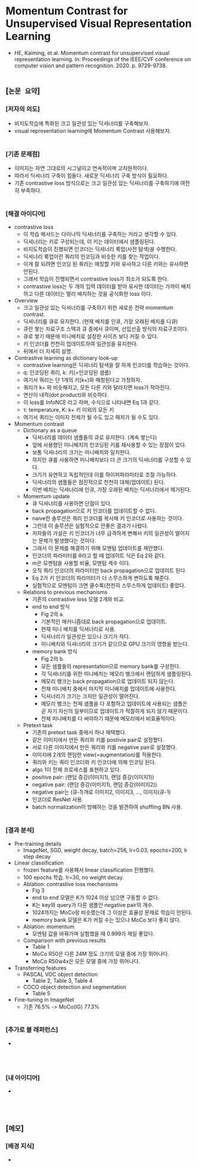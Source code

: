 # Momentum Contrast for Unsupervised Visual Representation Learning
* HE, Kaiming, et al. Momentum contrast for unsupervised visual representation learning. In: Proceedings of the IEEE/CVF conference on computer vision and pattern recognition. 2020. p. 9729-9738.
<br><br>

## [`논문 요약`]

### [저자의 의도]
* 비지도학습에 특화된 크고 일관성 있는 딕셔너리를 구축해보자.
* visual representation learning에 Momentum Contrast 사용해보자.
<br><br>

### [기존 문제점]
* 이미지는 자연 그대로의 시그널이고 연속적이며 고차원적이다.
* 따라서 딕셔너리 구축이 힘들다. 새로운 딕셔너리 구축 방식이 필요하다.
* 기존 contrastive loss 방식으로는 크고 일관성 있는 딕셔너리를 구축하기에 여전히 부족하다.
<br><br>

### [해결 아이디어]
* contrastive loss
    * 이 학습 메서드는 다이나믹 딕셔너리를 구축하는 거라고 생각할 수 있다.
    * 딕셔너리는 키로 구성되는데, 이 키는 데이터에서 샘플링된다.
    * 비지도학습이 진행되면 인코더는 딕셔너리 룩업(사전 탐색)을 수행한다.
    * 딕셔너리 룩업이란 쿼리의 인코딩과 비슷한 키를 찾는 작업이다.
    * 이게 잘 되려면 인코딩 된 쿼리는 매칭할 키와 유사하고 다른 키와는 유사하면 안된다.
    * 그래서 학습이 진행되면서 contrastive loss가 최소가 되도록 한다.
    * contrastive loss는 두 개의 입력 데이터를 받아 유사한 데이터는 가까이 배치하고 다른 데이터는 멀리 배치하는 것을 공식화한 loss 이다.
* Overview
    * 크고 일관성 있는 딕셔너리를 구축하기 위한 새로운 전략 momentum contrast.
    * 딕셔너리를 큐로 유지한다. (현재 배치를 인큐, 가장 오래된 배치를 디큐)
    * 큐란 쌓는 자료구조 스택과 큐 중에서 큐이며, 선입선출 방식의 자료구조이다.
    * 큐로 쌓기 때문에 미니배치로 설정한 사이즈 보다 커질 수 있다.
    * 키 인코더를 천천히 업데이트하여 일관성을 유지한다.
    * 뒤에서 더 자세히 설명.
* Contrastive learning as dictionary look-up
    * contrastive learning은 딕셔너리 탐색을 잘 하게 인코더를 학습하는 것이다.
    * q: 인코딩된 쿼리, k: 키(=인코딩된 샘플)
    * 여기서 쿼리는 단 1개의 키(k+)와 매칭된다고 가정하자.
    * 쿼리가 k+ 와 비슷해지고, 모든 다른 키와 달라지면 loss가 작아진다.
    * 연산이 내적(dot product)와 비슷하다.
    * 이 loss를 InfoNCE 라고 하며, 수식으로 나타내면 Eq 1과 같다.
    * τ: temperature, K: k+ 키 이외의 모든 키
    * 여기서 쿼리는 이미지 전체가 될 수도 있고 패치가 될 수도 있다.
* Momentum contrast
    * Dictionary as a queue
        * 딕셔너리를 데이터 샘플들의 큐로 유지한다. (계속 쌓는다)
        * 앞에 사용했던 미니배치의 인코딩된 키를 재사용할 수 있는 장점이 있다.
        * 보통 딕셔너리의 크기는 미니배치와 일치한다.
        * 하지만 큐를 사용하면 미니배치보다 더 큰 크기의 딕셔너리를 구성할 수 있다.
        * 크기가 유연하고 독립적인데 이를 하이퍼파라미터로 조절 가능하다.
        * 딕셔너리의 샘플들은 점진적으로 천천히 대체(업데이트) 된다.
        * 이번 배치는 딕셔너리에 인큐, 가장 오래된 배치는 딕셔너리에서 제거된다.
    * Momentum update
        * 큐 딕셔너리를 사용하면 단점이 있다.
        * back propagation으로 키 인코더를 업데이트할 수 없다.
        * naive한 솔루션은 쿼리 인코더를 복사해 키 인코더로 사용하는 것이다.
        * 그런데 이 솔루션은 실험적으로 안좋은 결과가 나왔다.
        * 저자들의 가설은 키 인코더가 너무 급격하게 변해서 키의 일관성이 떨어지는 문제가 발생했다는 것이다.
        * 그래서 이 문제를 해결하기 위해 모멘텀 업데이트를 제안했다.
        * 인코더의 파라미터를 θ라고 할 때 업데이트 식은 Eq 2와 같다.
        * m은 모멘텀을 사용할 비율, 모멘텀 계수 이다.
        * 오직 쿼리 인코더의 파라미터만 back propagation으로 업데이트 된다.
        * Eq 2가 키 인코더의 파라미터가 더 스무스하게 변하도록 해준다.
        * 실험적으로 모멘텀이 크면 클수록(천천히 스무스하게 업데이트) 좋았다.
    * Relations to previous mechanisms
        * 기존의 contrastive loss 모델 2개와 비교.
        * end to end 방식
            * Fig 2의 a.
            * 기본적인 매커니즘대로 back propagation으로 업데이트.
            * 현재 미니 배치를 딕셔너리로 사용.
            * 딕셔너리가 일관성은 있으나 크기가 작다.
            * 미니배치와 딕셔너리의 크기가 같으므로 GPU 크기의 영향을 받는다.
        * memory bank 방식
            * Fig 2의 b.
            * 모든 샘플들의 representation으로 memory bank를 구성한다.
            * 각 딕셔너리를 위한 미니배치는 메모리 뱅크에서 랜덤하게 샘플링된다.
            * 메모리 뱅크는 back propagation으로 업데이트 되지 않는다.
            * 전체 미니배치 중에서 마지막 미니배치를 업데이트에 사용한다.
            * 딕셔너리가 크기는 크지만 일관성이 떨어진다.
            * 메모리 뱅크는 전체 샘플을 다 포함하고 업데이트에 사용되는 샘플은 곧 자기 자신의 일부이므로 업데이트가 적절하게 되지 않기 때문이다.
            * 전체 미니배치를 다 써야하기 때문에 메모리에서 비효율적이다.
    * Pretext task
        * 기존의 pretext task 중에서 하나 채택했다.
        * 같은 이미지에서 만든 쿼리와 키를 postivie pair로 설정했다.
        * 서로 다른 이미지에서 만든 쿼리와 키를 negative pair로 설정했다.
        * 이미지에 2개의 랜덤한 view(=augmentation)를 적용한다.
        * 쿼리와 키는 쿼리 인코더와 키 인코더에 의해 인코딩 된다.
        * algo 1이 전체 프로세스를 표현하고 있다.
        * positive pair: (랜덤 증강(이미지1), 랜덤 증강(이미지1))
        * negative pair: (랜덤 증강(이미지1), 랜덤 증강(이미지2))
        * negative pair는 (큐-1)개로 이미지2, 이미지3, ..., 이미지(큐-1)
        * 인코더로 ResNet 사용.
        * batch normalization이 방해하는 것을 발견하여 shuffling BN 사용.
<br><br>

### [결과 분석]
* Pre-training details
    * ImageNet, SGD, weight decay, batch=256, lr=0.03, epochs=200, lr step decay
* Linear classification
    * frozen feature를 사용해서 linear classification 진행했다.
    * 100 epochs 학습. lr=30, no weight decay.
    * Ablation: contrastive loss mechanisms
        * Fig 3
        * end to end 모델은 K가 1024 이상 넘으면 구동할 수 없다.
        * K는 key와 query가 다른 샘플인 negative pair의 개수.
        * 1024까지는 MoCo랑 비슷했는데 그 이상은 효율성 문제로 학습이 안된다.
        * memory bank 모델은 K가 커질 수는 있으나 MoCo 보다 좋지 않다.
    * Ablation: momentum
        * 모멘텀 값을 바꿔가며 실험했을 때 0.999가 제일 좋았다.
    * Comparison with previous results
        * Table 1
        * MoCo R50은 다른 24M 정도 크기의 모델 중에 가장 뛰어나다.
        * MoCo R50w4x은 모든 모델 중에 가장 뛰어나다.
* Transferring features
    * PASCAL VOC object detection
        * Table 2, Table 3, Table 4
    * COCO object detection and segmentation
        * Table 5
* Fine-tuning in ImageNet
    * 기존 76.5% -> MoCo(IG) 77.3%
<br><br>

### [추가로 볼 레퍼런스]
* 
<br><br>

### [내 아이디어]
* 
<br><br>



## [`메모`]

### [배경 지식]
* 
<br><br>


